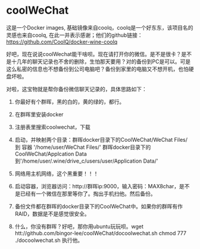 # coolWeChat

这是一个Docker images, 基础镜像来自coolq，coolq是一个好东东，该项目名的灵感也来自coolq, 在此一并表示感谢；他们的github链接：https://github.com/CoolQ/docker-wine-coolq

好吧，现在说说coolWechat能干啥呗。现在请打开你的微信。是不是很卡？是不是十几年的聊天记录也不舍的删除，生怕那天要用？对的备份到PC是可以。可是这么私密的信息也不想备份到公司电脑吧？备份到家里的电脑又不想开机，也怕硬盘坏啦。

对啦，这宝物就是帮你备份微信聊天记录的，具体思路如下：
1. 你最好有个群晖，黑的白的，黄的绿的，都行。
2. 在群晖里安装docker
3. 注册表里搜索coolwechat，下载
4. 启动，并映射两个目录：群晖docker目录下的CoolWeChat/WeChat Files/ 到 容器 '/home/user/WeChat Files/' 群晖docker目录下的CoolWeChat/Applcation Data 到'/home/user/.wine/drive_c/users/user/Application Data/'

5. 网络用主机网络，这个黑重要！！！

6. 启动容器，浏览器访问：http://群晖ip:9000，输入密码：MAX8char，是不是已经有一个微信在那里等你了。掏出手机扫他。然后备份。

7. 备份文件都在群晖的docker目录下的CoolWeChat中。如果你的群晖有作RAID，数据是不是感觉很安全。

8. 什么，你没有群晖？好吧，那你用ubuntu玩玩呗。wget htt://github.com/bingor-lee/coolWeChat/docoolwechat.sh    chmod 777 ./docoolwechat.sh   执行他。
